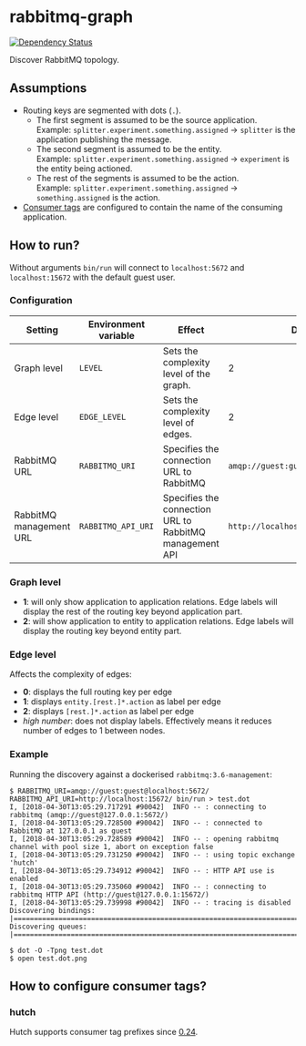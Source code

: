 # rabbitmq-graph

[![Dependency Status](https://gemnasium.com/badges/github.com/sldblog/rabbitmq-graph.svg)](https://gemnasium.com/github.com/sldblog/rabbitmq-graph)

Discover RabbitMQ topology.

## Assumptions

- Routing keys are segmented with dots (`.`).
    - The first segment is assumed to be the source application.  
      Example: `splitter.experiment.something.assigned` &rarr; `splitter` is the application publishing the message.
    - The second segment is assumed to be the entity.  
      Example: `splitter.experiment.something.assigned` &rarr; `experiment` is the entity being actioned.
    - The rest of the segments is assumed to be the action.  
      Example: `splitter.experiment.something.assigned` &rarr; `something.assigned` is the action.
- [Consumer tags][hutch-consumer-tag-pr] are configured to contain the name of the consuming application.

## How to run?

Without arguments `bin/run` will connect to `localhost:5672` and `localhost:15672` with the default guest user.

### Configuration

| Setting | Environment variable | Effect | Default |
| ------- | -------------------- | ------ | ------- |
| Graph level | `LEVEL` | Sets the complexity level of the graph. | 2 |
| Edge level | `EDGE_LEVEL` | Sets the complexity level of edges. | 2 |
| RabbitMQ URL | `RABBITMQ_URI` | Specifies the connection URL to RabbitMQ | `amqp://guest:guest@localhost:5672/` |
| RabbitMQ management URL | `RABBITMQ_API_URI` | Specifies the connection URL to RabbitMQ management API | `http://localhost:15672/` |

### Graph level

- **1**: will only show application to application relations. Edge labels will display the rest of the routing key beyond application part.
- **2**: will show application to entity to application relations. Edge labels will display the routing key beyond entity part.

### Edge level

Affects the complexity of edges:

- **0**: displays the full routing key per edge
- **1**: displays `entity.[rest.]*.action` as label per edge
- **2**: displays `[rest.]*.action` as label per edge
- _high number_: does not display labels. Effectively means it reduces number of edges to 1 between nodes.

### Example

Running the discovery against a dockerised `rabbitmq:3.6-management`:

```
$ RABBITMQ_URI=amqp://guest:guest@localhost:5672/ RABBITMQ_API_URI=http://localhost:15672/ bin/run > test.dot
I, [2018-04-30T13:05:29.717291 #90042]  INFO -- : connecting to rabbitmq (amqp://guest@127.0.0.1:5672/)
I, [2018-04-30T13:05:29.728500 #90042]  INFO -- : connected to RabbitMQ at 127.0.0.1 as guest
I, [2018-04-30T13:05:29.728589 #90042]  INFO -- : opening rabbitmq channel with pool size 1, abort on exception false
I, [2018-04-30T13:05:29.731250 #90042]  INFO -- : using topic exchange 'hutch'
I, [2018-04-30T13:05:29.734912 #90042]  INFO -- : HTTP API use is enabled
I, [2018-04-30T13:05:29.735060 #90042]  INFO -- : connecting to rabbitmq HTTP API (http://guest@127.0.0.1:15672/)
I, [2018-04-30T13:05:29.739998 #90042]  INFO -- : tracing is disabled
Discovering bindings: |================================================================================================================================================================================|
Discovering queues: |==================================================================================================================================================================================|

$ dot -O -Tpng test.dot
$ open test.dot.png
```

## How to configure consumer tags?

### hutch

Hutch supports consumer tag prefixes since [0.24][hutch-0.24].

[hutch-consumer-tag-pr]: https://github.com/gocardless/hutch/pull/265
[hutch-0.24]: https://github.com/gocardless/hutch/blob/master/CHANGELOG.md#0240--february-1st-2017
